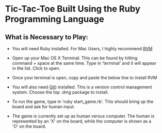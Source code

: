 Tic-Tac-Toe Built Using the Ruby Programming Language
========
What is Necessary to Play:
--------
- You will need Ruby installed. For Mac Users, I highly recommend [RVM](https://rvm.io/)
- Open up your Mac OS X Terminal. This can be found by hitting command + space at the same time. Type in 'terminal' and it will appear in the list. Click to open.
- Once your terminal is open, copy and paste the below line to install RVM

- You will also need [Git](https://code.google.com/p/git-osx-installer/downloads/list?can=3&q=&sort=-uploaded&colspec=Filename+Summary+Uploaded+Size+DownloadCount)) installed. This is a version control management system. Choose the top .dmg package to install. 

- To run the game, type in 'ruby start_game.rb'. This should bring up the board and ask for human input.

- The game is currently set up as human versus computer. The human is represented by an 'X' on the board, while the computer is shown as a 'O' on the board.


